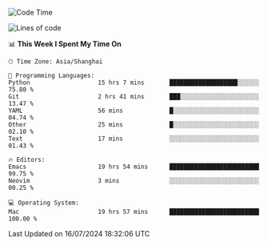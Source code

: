 <!--START_SECTION:waka-->
![Code Time](http://img.shields.io/badge/Code%20Time-2%2C069%20hrs%202%20mins-blue)

![Lines of code](https://img.shields.io/badge/From%20Hello%20World%20I%27ve%20Written-308.1%20thousand%20lines%20of%20code-blue)

📊 **This Week I Spent My Time On** 

```text
🕑︎ Time Zone: Asia/Shanghai

💬 Programming Languages: 
Python                   15 hrs 7 mins       ███████████████████░░░░░░   75.80 % 
Git                      2 hrs 41 mins       ███░░░░░░░░░░░░░░░░░░░░░░   13.47 % 
YAML                     56 mins             █░░░░░░░░░░░░░░░░░░░░░░░░   04.74 % 
Other                    25 mins             █░░░░░░░░░░░░░░░░░░░░░░░░   02.10 % 
Text                     17 mins             ░░░░░░░░░░░░░░░░░░░░░░░░░   01.43 % 

🔥 Editors: 
Emacs                    19 hrs 54 mins      █████████████████████████   99.75 % 
Neovim                   3 mins              ░░░░░░░░░░░░░░░░░░░░░░░░░   00.25 % 

💻 Operating System: 
Mac                      19 hrs 57 mins      █████████████████████████   100.00 % 
```


 Last Updated on 16/07/2024 18:32:06 UTC
<!--END_SECTION:waka-->
